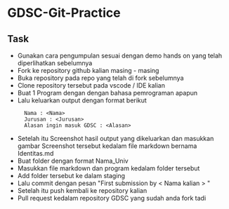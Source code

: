 # GDSC-Git-Practice
##  Task

<ul>
  <li> Gunakan cara pengumpulan sesuai dengan demo hands on yang telah diperlihatkan sebelumnya </li>
  <li> Fork ke repository github kalian masing - masing </li>
  <li> Buka repository pada repo yang telah di fork sebelumnya </li>
  <li> Clone repository tersebut pada vscode / IDE kalian</li>
  <li> Buat 1 Program dengan dengan bahasa pemrograman apapun</li>
  <li> Lalu keluarkan output dengan format berikut</li>

  ```shell
    Nama : <Nama> 
    Jurusan : <Jurusan>
    Alasan ingin masuk GDSC : <Alasan>
  ```

  <li> Setelah itu Screenshot hasil output yang dikeluarkan dan masukkan gambar Screenshot tersebut kedalam file markdown bernama Identitas.md</li>
  <li> Buat folder dengan format Nama_Univ </li>
  <li> Masukkan file markdown dan program kedalam folder tersebut </li>
  <li> Add folder tersebut ke dalam staging </li>
  <li> Lalu commit dengan pesan "First submission by < Nama kalian > "</li>
  <li> Setelah itu push kembali ke repository kalian</li>
  <li> Pull request kedalam repository GDSC yang sudah anda fork tadi </li>

</ul>


